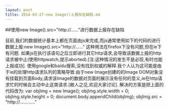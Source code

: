 ```yaml
---
layout: post
title: 2014-03-27-new Image()上报存在缺陷.md
---
```


##使用new Image().src="http://......"进行数据上报存在缺陷

目前,我们的数据统计基本上都在页面由js来完成,而js通常使用如下的代码的进行数据上报:new Image().src="http://......"
这种用法在firefox下没有问题,但在ie下有问题.
如果js在执行该语句之后立即进行其它http请求,会导致该数据上报的http请求被中止(使用httpwatch,提示aborted).[注:这种情况的发生不是必现,有时也能上报成功].
使用google和baidu搜索,没有找到权威的解释.我个人认为这可能是由于ie的处理http请求队列的策略导致.由于new Image创建的的Image DOM对象没有挂载到页面Body,请求该Image的数据对页面的展示没有任何的意义,ie在http请求忙的时候会主动中止这类请求.[敝人之见,欢迎大家讨论].
解决的方案是把上面的代码改为:
var objImg = new Image();
objImg.style.width = 0;
objImg.style.height = 0;
document.body.appendChild(objImg);
objImg.src = "http://............"

